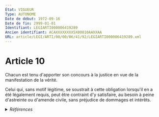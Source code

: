 ```yaml
---
État: VIGUEUR
Type: AUTONOME
Date de début: 1972-09-16
Date de fin: 2999-01-01
Identifiant: LEGIARTI000006419289
Ancien identifiant: ACAXXXXXXXX5X00010AAXXAA
URL: article/LEGI/ARTI/00/00/06/41/92/LEGIARTI000006419289.xml
---
```


<h1>Article 10</h1>

Chacun est tenu d'apporter son concours à la justice en vue de la manifestation
de la vérité.<br />

Celui qui, sans motif légitime, se soustrait à cette obligation lorsqu'il en a
été légalement requis, peut être contraint d'y satisfaire, au besoin à peine
d'astreinte ou d'amende civile, sans préjudice de dommages et intérêts.


<details>
  <summary><em>Références</em></summary>

  <h2>Articles faisant référence à l'article</h2>
  
  <ul>
    <li>
      <a href="https://legal.tricoteuses.fr//redirection/LEGIARTI000006284445?vers=git&vers=legifrance">LOI no 94-653 du 29 juillet 1994 relative au respect du corps humain - article 1 ENTIEREMENT_MODIF</a> MODIFICATION cible
    </li>
    <li>
      <a href="https://legal.tricoteuses.fr//redirection/LEGIARTI000006492460?vers=git&vers=legifrance">Loi n°72-626 du 5 juillet 1972 INSTITUANT UN JUGE DE L'EXECUTION ET RELATIVE A LA REFORME DE LA PROCEDURE CIVILE - article 12 ENTIEREMENT_MODIF</a> MODIFICATION cible
    </li>
  </ul>
  
  <h2>Textes faisant référence à l'article</h2>
  
  <ul>
    <li>
      <a href="https://legal.tricoteuses.fr//redirection/JORFTEXT000000549619?vers=git&vers=legifrance">LOI no 94-653 du 29 juillet 1994 relative au respect du corps humain</a> SPEC_APPLI cible
    </li>
  </ul>
  
  <h2>Références faites par l'article</h2>
  
  <ul>
    <li>
      1972-07-05 MODIFICATION source <a href="https://legal.tricoteuses.fr//redirection/LEGIARTI000006492460?vers=git&vers=legifrance">Loi n°72-626 du 5 juillet 1972 INSTITUANT UN JUGE DE L'EXECUTION ET RELATIVE A LA REFORME DE LA PROCEDURE CIVILE - article 12 ENTIEREMENT_MODIF</a>
    </li>
    <li>
      1994-07-29 SPEC_APPLI source <a href="https://legal.tricoteuses.fr//redirection/JORFTEXT000000549619?vers=git&vers=legifrance">LOI no 94-653 du 29 juillet 1994 relative au respect du corps humain</a>
    </li>
    <li>
      2024-06-13 CITATION cible <a href="https://legal.tricoteuses.fr//redirection/LEGIARTI000049709345?vers=git&vers=legifrance">LOI n° 2024-538 du 13 juin 2024 visant à poursuivre la dématérialisation de l'état civil du ministère de l'Europe et des affaires étrangères - article 2 PARTIELLEMENT_MODIF VIGUEUR, en vigueur depuis le 2024-06-15</a>
    </li>
    <li>
      CODIFICATION source Loi 1803-03-08
    </li>
    <li>
      CREATION source Loi 1803-03-08 promulguée le 18 mars 1803
    </li>
  </ul>
</details>
